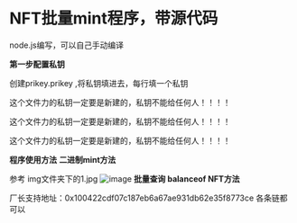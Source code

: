 # NFT批量mint程序，带源代码

node.js编写，可以自己手动编译

**第一步配置私钥**

创建prikey.prikey ,将私钥填进去，每行填一个私钥

这个文件力的私钥一定要是新建的，私钥不能给任何人！！！！

这个文件力的私钥一定要是新建的，私钥不能给任何人！！！！

这个文件力的私钥一定要是新建的，私钥不能给任何人！！！！




**程序使用方法**
**二进制mint方法**

参考 img文件夹下的1.jpg
![image](https://raw.githubusercontent.com/robotchangzhang/chainrobot/main/img/image.png)
**批量查询 balanceof NFT方法**



厂长支持地址：0x100422cdf07c187eb6a67ae931db62e35f8773ce
各条链都可以